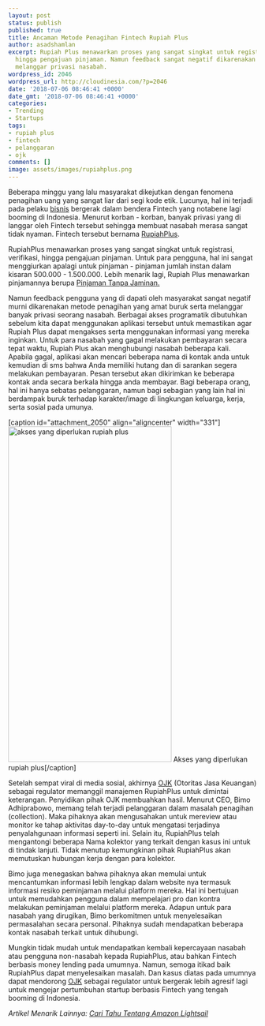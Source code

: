 ```yaml
---
layout: post
status: publish
published: true
title: Ancaman Metode Penagihan Fintech Rupiah Plus
author: asadshamlan
excerpt: Rupiah Plus menawarkan proses yang sangat singkat untuk registrasi, verifikasi,
  hingga pengajuan pinjaman. Namun feedback sangat negatif dikarenakan metode penagihan
  melanggar privasi nasabah.
wordpress_id: 2046
wordpress_url: http://cloudinesia.com/?p=2046
date: '2018-07-06 08:46:41 +0000'
date_gmt: '2018-07-06 08:46:41 +0000'
categories:
- Trending
- Startups
tags:
- rupiah plus
- fintech
- pelanggaran
- ojk
comments: []
image: assets/images/rupiahplus.png
---
```

<p>Beberapa minggu yang lalu masyarakat dikejutkan dengan fenomena penagihan uang yang sangat liar dari segi kode etik. Lucunya, hal ini terjadi pada pelaku <a href="https://cloudinesia.com/startups" target="_blank" rel="noopener">bisnis</a> bergerak dalam bendera Fintech yang notabene lagi booming di Indonesia. Menurut korban - korban, banyak privasi yang di langgar oleh Fintech tersebut sehingga membuat nasabah merasa sangat tidak nyaman. Fintech tersebut bernama <a href="https://www.rupiahplus.com/">RupiahPlus</a>.</p>
<p>RupiahPlus menawarkan proses yang sangat singkat untuk registrasi, verifikasi, hingga pengajuan pinjaman. Untuk para pengguna, hal ini sangat menggiurkan apalagi untuk pinjaman - pinjaman jumlah instan dalam kisaran 500.000 - 1.500.000. Lebih menarik lagi, Rupiah Plus menawarkan pinjamannya berupa <a href="https://www.rupiahplus.com/aboutus">Pinjaman Tanpa Jaminan.</a></p>
<p>Namun feedback pengguna yang di dapati oleh masyarakat sangat negatif murni dikarenakan metode penagihan yang amat buruk serta melanggar banyak privasi seorang nasabah. Berbagai akses programatik dibutuhkan sebelum kita dapat menggunakan aplikasi tersebut untuk memastikan agar Rupiah Plus dapat mengakses serta menggunakan informasi yang mereka inginkan. Untuk para nasabah yang gagal melakukan pembayaran secara tepat waktu, Rupiah Plus akan menghubungi nasabah beberapa kali. Apabila gagal, aplikasi akan mencari beberapa nama di kontak anda untuk kemudian di sms bahwa Anda memiliki hutang dan di sarankan segera melakukan pembayaran. Pesan tersebut akan dikirimkan ke beberapa kontak anda secara berkala hingga anda membayar. Bagi beberapa orang, hal ini hanya sebatas pelanggaran, namun bagi sebagian yang lain hal ini berdampak buruk terhadap karakter/image di lingkungan keluarga, kerja, serta sosial pada umunya.</p>
<p>[caption id="attachment_2050" align="aligncenter" width="331"]<img class="wp-image-2050 size-full" src="http://cloudinesia.com/wp-content/uploads/2018/07/rupiahplus-permission.jpg" alt="akses yang diperlukan rupiah plus" width="331" height="680" /> Akses yang diperlukan rupiah plus[/caption]</p>
<p>Setelah sempat viral di media sosial, akhirnya <a href="https://www.ojk.go.id/id/Default.aspx">OJK</a> (Otoritas Jasa Keuangan) sebagai regulator memanggil manajemen RupiahPlus untuk dimintai keterangan. Penyidikan pihak OJK membuahkan hasil. Menurut CEO, Bimo Adhiprabowo, memang telah terjadi pelanggaran dalam masalah penagihan (collection). Maka pihaknya akan mengusahakan untuk mereview atau monitor ke tahap aktivitas day-to-day untuk mengatasi terjadinya penyalahgunaan informasi seperti ini. Selain itu, RupiahPlus telah mengantongi beberapa Nama kolektor yang terkait dengan kasus ini untuk di tindak lanjuti. Tidak menutup kemungkinan pihak RupiahPlus akan memutuskan hubungan kerja dengan para kolektor.</p>
<p>Bimo juga menegaskan bahwa pihaknya akan memulai untuk mencantumkan informasi lebih lengkap dalam website nya termasuk informasi resiko peminjaman melalui platform mereka. Hal ini bertujuan untuk memudahkan pengguna dalam mempelajari pro dan kontra melakukan peminjaman melalui platform mereka. Adapun untuk para nasabah yang dirugikan, Bimo berkomitmen untuk menyelesaikan permasalahan secara personal. Pihaknya sudah mendapatkan beberapa kontak nasabah terkait untuk dihubungi.</p>
<p>Mungkin tidak mudah untuk mendapatkan kembali kepercayaan nasabah atau pengguna non-nasabah kepada RupiahPlus, atau bahkan Fintech berbasis money lending pada umumnya. Namun, semoga itikad baik RupiahPlus dapat menyelesaikan masalah. Dan kasus diatas pada umumnya dapat mendorong <a href="https://www.ojk.go.id/id/Default.aspx">OJK</a> sebagai regulator untuk bergerak lebih agresif lagi untuk mengejar pertumbuhan startup berbasis Fintech yang tengah booming di Indonesia.</p>
<p><em>Artikel Menarik Lainnya: <a href="http://cloudinesia.com/cari-tahu-tentang-amazon-lightsail/" target="_blank" rel="noopener">Cari Tahu Tentang Amazon Lightsail</a></em></p>
